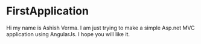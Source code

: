 # FirstApplication

Hi my name is Ashish Verma.
I am just trying to make a simple Asp.net MVC application using AngularJs. 
I hope you will like it.
